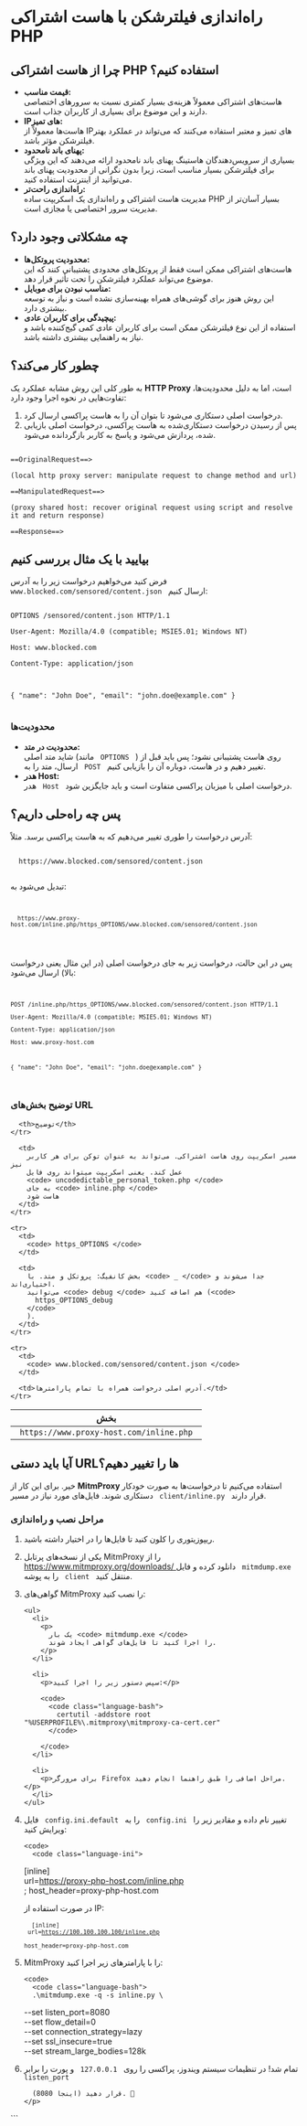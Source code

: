 <h1>راه‌اندازی فیلترشکن با هاست اشتراکی PHP</h1>

<h2>چرا از هاست اشتراکی PHP استفاده کنیم؟</h2>

<ul>
  <li>
    <strong> قیمت مناسب: </strong>
    <br />
    هاست‌های اشتراکی معمولاً هزینه‌ی بسیار کمتری نسبت به سرورهای اختصاصی دارند و
    این موضوع برای بسیاری از کاربران جذاب است.
  </li>

  <li>
    <strong> IP‌های تمیز: </strong>
    <br />
    هاست‌ها معمولاً از IP‌های تمیز و معتبر استفاده می‌کنند که می‌تواند در عملکرد
    بهتر فیلترشکن مؤثر باشد.
  </li>

  <li>
    <strong> پهنای باند نامحدود: </strong>
    <br />
    بسیاری از سرویس‌دهندگان هاستینگ پهنای باند نامحدود ارائه می‌دهند که این
    ویژگی برای فیلترشکن بسیار مناسب است، زیرا بدون نگرانی از محدودیت پهنای باند
    می‌توانید از اینترنت استفاده کنید.
  </li>

  <li>
    <strong> راه‌اندازی راحت‌تر: </strong>
    <br />
    مدیریت هاست اشتراکی و راه‌اندازی یک اسکریپت ساده PHP بسیار آسان‌تر از مدیریت
    سرور اختصاصی یا مجازی است.
  </li>
</ul>

<h2>چه مشکلاتی وجود دارد؟</h2>

<ul>
  <li>
    <strong> محدودیت پروتکل‌ها: </strong>
    <br />
    هاست‌های اشتراکی ممکن است فقط از پروتکل‌های محدودی پشتیبانی کنند که این
    موضوع می‌تواند عملکرد فیلترشکن را تحت تأثیر قرار دهد.
  </li>

  <li>
    <strong> مناسب نبودن برای موبایل: </strong>
    <br />
    این روش هنوز برای گوشی‌های همراه بهینه‌سازی نشده است و نیاز به توسعه بیشتری
    دارد.
  </li>

  <li>
    <strong> پیچیدگی برای کاربران عادی: </strong>
    <br />
    استفاده از این نوع فیلترشکن ممکن است برای کاربران عادی کمی گیج‌کننده باشد و
    نیاز به راهنمایی بیشتری داشته باشد.
  </li>
</ul>

<h2>چطور کار می‌کند؟</h2>

<p>
  به طور کلی این روش مشابه عملکرد یک <strong> HTTP Proxy </strong>
  است، اما به دلیل محدودیت‌ها، تفاوت‌هایی در نحوه اجرا وجود دارد:
</p>

<ol>
  <li>درخواست اصلی دستکاری می‌شود تا بتوان آن را به هاست پراکسی ارسال کرد.</li>

  <li>
    پس از رسیدن درخواست دستکاری‌شده به هاست پراکسی، درخواست اصلی بازیابی شده،
    پردازش می‌شود و پاسخ به کاربر بازگردانده می‌شود.
  </li>
</ol>

<code class="language-plaintext">
==OriginalRequest==><br />
(local http proxy server: manipulate request to change method and url)<br />
==ManipulatedRequest==><br />
(proxy shared host: recover original request using script and resolve it and return response)<br />
==Response==>
</code>

<h2>بیایید با یک مثال بررسی کنیم</h2>

<p>
  فرض کنید می‌خواهیم درخواست زیر را به آدرس
  <code> www.blocked.com/sensored/content.json </code>
  ارسال کنیم:
</p>

<code>
OPTIONS /sensored/content.json HTTP/1.1<br />
User-Agent: Mozilla/4.0 (compatible; MSIE5.01; Windows NT)<br />
Host: www.blocked.com<br />
Content-Type: application/json<br />
<br />
{ "name": "John Doe", "email": "john.doe@example.com" }<br />
</code>

<h3>محدودیت‌ها</h3>

<ul>
  <li>
    <strong> محدودیت در متد: </strong>
    <br />
    شاید متد اصلی (مانند <code> OPTIONS </code> ) روی هاست پشتیبانی نشود؛ پس
    باید قبل از ارسال، متد را به <code> POST </code>
    تغییر دهیم و در هاست، دوباره آن را بازیابی کنیم.
  </li>

  <li>
    <strong> هدر Host: </strong>
    <br />
    هدر <code> Host </code>
    درخواست اصلی با میزبان پراکسی متفاوت است و باید جایگزین شود.
  </li>
</ul>

<h2>پس چه راه‌حلی داریم؟</h2>

<p>آدرس درخواست را طوری تغییر می‌دهیم که به هاست پراکسی برسد. مثلاً:</p>

<div>
  <code>
  https://www.blocked.com/sensored/content.json
  </code>
</div>

<p>تبدیل می‌شود به:</p>

<code>
  <code>
  https://www.proxy-host.com/inline.php/https_OPTIONS/www.blocked.com/sensored/content.json

</code>

</code>

<p>
  پس در این حالت، درخواست زیر به جای درخواست اصلی (در این مثال یعنی درخواست
  بالا) ارسال می‌شود:
</p>

<code>
  <code class="language-http">
POST /inline.php/https_OPTIONS/www.blocked.com/sensored/content.json HTTP/1.1<br />
User-Agent: Mozilla/4.0 (compatible; MSIE5.01; Windows NT)<br />
Content-Type: application/json<br />
Host: www.proxy-host.com<br />
<br />
{ "name": "John Doe", "email": "john.doe@example.com" }
</code>

</code>

<h3>توضیح بخش‌های URL</h3>

<table>
  <thead>
    <tr>
      <th>بخش</th>

      <th>توضیح</th>
    </tr>
  </thead>

  <tbody>
    <tr>
      <td>
        <code> https://www.proxy-host.com/inline.php </code>
      </td>

      <td>
        مسیر اسکریپت روی هاست اشتراکی. می‌تواند به عنوان توکن برای هر کاربر نیز
        عمل کند. یعنی اسکریپت میتواند روی فایل
        <code> uncodedictable_personal_token.php </code>
        به جای <code> inline.php </code>
        هاست شود
      </td>
    </tr>

    <tr>
      <td>
        <code> https_OPTIONS </code>
      </td>

      <td>
        بخش کانفیگ: پروتکل و متد. با <code> _ </code> جدا می‌شوند و اختیاری‌اند.
        می‌توانید <code> debug </code> هم اضافه کنید (<code>
          https_OPTIONS_debug
        </code>
        ).
      </td>
    </tr>

    <tr>
      <td>
        <code> www.blocked.com/sensored/content.json </code>
      </td>

      <td>آدرس اصلی درخواست همراه با تمام پارامترها.</td>
    </tr>
  </tbody>
</table>

<h2>آیا باید دستی URL‌ها را تغییر دهیم؟</h2>

<p>
  خیر. برای این کار از <strong> MitmProxy </strong> استفاده می‌کنیم تا
  درخواست‌ها به صورت خودکار دستکاری شوند. فایل‌های مورد نیاز در مسیر
  <code> client/inline.py </code>
  قرار دارند.
</p>

<h3>مراحل نصب و راه‌اندازی</h3>

<ol>
  <li>
    <p>ریپوزیتوری را کلون کنید تا فایل‌ها را در اختیار داشته باشید.</p>
  </li>

  <li>
    <p>
      یکی از نسخه‌های پرتابل MitmProxy را از<br />
      <a href="https://www.mitmproxy.org/downloads/">
        https://www.mitmproxy.org/downloads/
      </a>
      دانلود کرده و فایل
      <code> mitmdump.exe </code>
      را به پوشه <code> client </code>
      منتقل کنید.
    </p>
  </li>

  <li>
    <p>گواهی‌های MitmProxy را نصب کنید:</p>

    <ul>
      <li>
        <p>
          یک بار <code> mitmdump.exe </code>
          را اجرا کنید تا فایل‌های گواهی ایجاد شوند.
        </p>
      </li>

      <li>
        <p>سپس دستور زیر را اجرا کنید:</p>

        <code>
          <code class="language-bash">
            certutil -addstore root "%USERPROFILE%\.mitmproxy\mitmproxy-ca-cert.cer"
          </code>
        
        </code>
      </li>

      <li>
        <p>برای مرورگر Firefox مراحل اضافی را طبق راهنما انجام دهید.</p>
      </li>
    </ul>
  </li>

  <li>
    <p>
      فایل <code> config.ini.default </code> را به <code> config.ini </code>
      تغییر نام داده و مقادیر زیر را ویرایش کنید:
    </p>

    <code>
      <code class="language-ini">
[inline]<br />
url=https://proxy-php-host.com/inline.php<br />
; host_header=proxy-php-host.com
      </code>
    </code>
    <p>در صورت استفاده از IP:</p>
    <code>
      <code class="language-ini">
[inline]<br />
url=https://100.100.100.100/inline.php<br />
host_header=proxy-php-host.com
      </code>
    </code>
  </li>

  <li>
    <p>MitmProxy را با پارامترهای زیر اجرا کنید:</p>

    <code>
      <code class="language-bash">
      .\mitmdump.exe -q -s inline.py \
  --set listen_port=8080 \
  --set flow_detail=0 \
  --set connection_strategy=lazy \
  --set ssl_insecure=true \
  --set stream_large_bodies=128k

</code>

</code>
  </li>

  <li>
    <p>
      تمام شد! در تنظیمات سیستم ویندوز، پراکسی را روی <code> 127.0.0.1 </code> و
      پورت را برابر <code> listen_port </code>

      (اینجا 8080) قرار دهید. 🎉
    </p>
  </li>
</ol>

<p>```</p>
